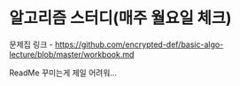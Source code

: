 # 알고리즘 스터디(매주 월요일 체크)

문제집 링크 - https://github.com/encrypted-def/basic-algo-lecture/blob/master/workbook.md

ReadMe 꾸미는게 제일 어려워...
